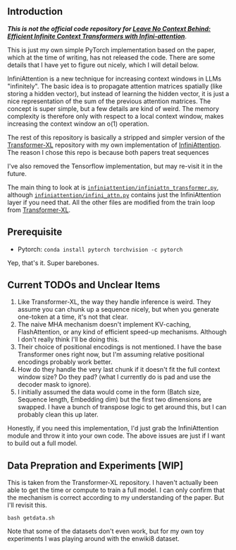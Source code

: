## Introduction

***This is not the official code repository for [Leave No Context Behind:
Efficient Infinite Context Transformers with Infini-attention](https://arxiv.org/pdf/2404.07143)***. 

This is just my own simple PyTorch implementation based on the paper, which at the time of writing,
has not released the code. There are some details that I have yet to figure out nicely, which I will detail below.

InfiniAttention is a new technique for increasing context windows in LLMs "infinitely". The basic idea is to propagate attention matrices spatially (like storing a hidden vector), but instead of
learning the hidden vector, it is just a nice representation of the sum of the previous attention matrices. The concept is super simple, but a few details are kind of weird. 
The memory complexity is therefore only with respect to a local context window, makes increasing the context window an o(1) operation.

The rest of this repository is basically a stripped and simpler version of the [Transformer-XL](https://github.com/kimiyoung/transformer-xl/) repository with my own implementation of
[InfiniAttention](https://arxiv.org/pdf/2404.07143). The reason I chose this repo is because both papers treat sequences 

I've also removed the Tensorflow implementation, but may re-visit it in the future.

The main thing to look at is [`infiniattention/infiniattn_transformer.py`](https://github.com/alexzhang13/InfiniAttention/blob/main/infiniattention/infiniattn_transformer.py), although [`infiniattention/infini_attn.py`](https://github.com/alexzhang13/InfiniAttention/blob/main/infiniattention/infini_attn.py) contains just the InfiniAttention layer if you need that. All the other
files are modified from the train loop from [Transformer-XL](https://github.com/kimiyoung/transformer-xl/).

## Prerequisite

- Pytorch: `conda install pytorch torchvision -c pytorch`

Yep, that's it. Super barebones.

## Current TODOs and Unclear Items
1. Like Transformer-XL, the way they handle inference is weird. They assume you can chunk up a sequence nicely, but when you generate one-token at a time, it's not that clear.
2. The naive MHA mechanism doesn't implement KV-caching, FlashAttention, or any kind of efficient speed-up mechanisms. Although I don't really think I'll be doing this.
3. Their choice of positional encodings is not mentioned. I have the base Transformer ones right now, but I'm assuming relative positional encodings probably work better.
4. How do they handle the very last chunk if it doesn't fit the full context window size? Do they pad? (what I currently do is pad and use the decoder mask to ignore).
5. I initially assumed the data would come in the form (Batch size, Sequence length, Embedding dim) but the first two dimensions are swapped. I have a bunch of transpose logic to get around this, but I can probably clean this up later.

Honestly, if you need this implementation, I'd just grab the InfiniAttention module and throw it into your own code. The above issues are just if I want to build out a full model.

## Data Prepration and Experiments [WIP]
This is taken from the Transformer-XL repository. I haven't actually been able to get the time or compute to train a full model. I can only confirm that the mechanism is correct
according to my understanding of the paper. But I'll revisit this.

`bash getdata.sh`

Note that some of the datasets don't even work, but for my own toy experiments I was playing around with the enwiki8 dataset.
